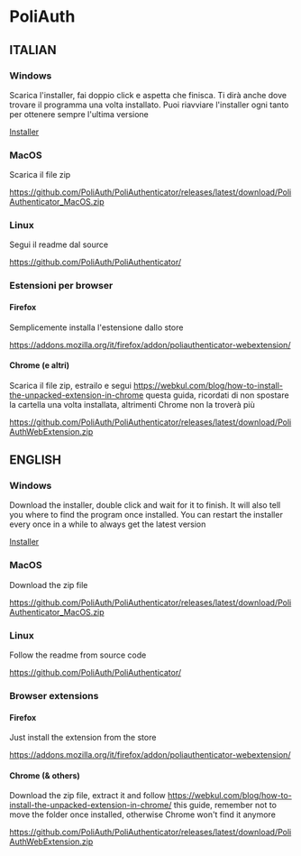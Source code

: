 # PoliAuth

## ITALIAN

### Windows

Scarica l'installer, fai doppio click e aspetta che finisca. Ti dirà anche dove trovare il programma una volta installato. Puoi riavviare l'installer ogni tanto per ottenere sempre l'ultima versione

[Installer](https://github.com/PoliAuth/PoliAuthInstaller/releases/download/v1.0.0/PoliAuth_Installer.exe)

### MacOS

Scarica il file zip

https://github.com/PoliAuth/PoliAuthenticator/releases/latest/download/PoliAuthenticator_MacOS.zip

### Linux

Segui il readme dal source

https://github.com/PoliAuth/PoliAuthenticator/

### Estensioni per browser

#### Firefox

Semplicemente installa l'estensione dallo store

https://addons.mozilla.org/it/firefox/addon/poliauthenticator-webextension/

#### Chrome (e altri)

Scarica il file zip, estrailo e segui https://webkul.com/blog/how-to-install-the-unpacked-extension-in-chrome questa guida, ricordati di non spostare la cartella una volta installata, altrimenti Chrome non la troverà più

https://github.com/PoliAuth/PoliAuthenticator/releases/latest/download/PoliAuthWebExtension.zip

## ENGLISH

### Windows

Download the installer, double click and wait for it to finish. It will also tell you where to find the program once installed. You can restart the installer every once in a while to always get the latest version

[Installer](https://github.com/PoliAuth/PoliAuthInstaller/releases/download/v1.0.0/PoliAuth_Installer.exe)

### MacOS

Download the zip file

https://github.com/PoliAuth/PoliAuthenticator/releases/latest/download/PoliAuthenticator_MacOS.zip

### Linux

Follow the readme from source code

https://github.com/PoliAuth/PoliAuthenticator/


### Browser extensions

#### Firefox

Just install the extension from the store

https://addons.mozilla.org/it/firefox/addon/poliauthenticator-webextension/

#### Chrome (& others)

Download the zip file, extract it and follow https://webkul.com/blog/how-to-install-the-unpacked-extension-in-chrome/ this guide, remember not to move the folder once installed, otherwise Chrome won't find it anymore

https://github.com/PoliAuth/PoliAuthenticator/releases/latest/download/PoliAuthWebExtension.zip

